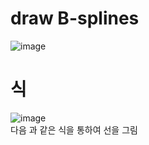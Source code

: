 # draw B-splines
![image](https://github.com/minkyokyo/Computer-Animation/assets/71928522/3f7499bf-248a-496d-a84e-a2844249a12f) 

# 식
![image](https://github.com/minkyokyo/Computer-Animation/assets/71928522/21161cd0-2788-4e08-9709-80ca1caff642)  
다음 과 같은 식을 통하여 선을 그림 
